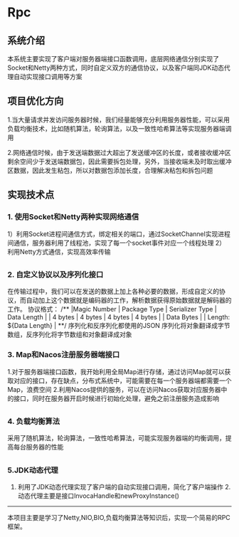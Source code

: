 # Rpc

## 系统介绍
本系统主要实现了客户端对服务器端接口函数调用，底层网络通信分别实现了Socket和Netty两种方式，同时自定义双方的通信协议，以及客户端同JDK动态代理自动实现接口调用等方案

##
## 项目优化方向

1.当大量请求并发访问服务器时候，我们经量能够充分利用服务器性能，可以采用负载均衡技术，比如随机算法，轮询算法，以及一致性哈希算法等实现服务器端调用

2.网络通信时候，由于发送端数据过大超出了发送缓冲区的长度，或者接收缓冲区剩余空间少于发送端数据包，因此需要拆包处理，另外，当接收端未及时取出缓冲区数据，因此发生粘包，所以对数据包添加长度，合理解决粘包和拆包问题

## 实现技术点
### 1. 使用Socket和Netty两种实现网络通信
1）利用Socket进程间通信方式，绑定相关的端口，通过SocketChannel实现进程间通信，服务器利用了线程池，实现了每一个socket事件对应一个线程处理
2）利用Netty方式通信，实现高效率传输

##
### 2. 自定义协议以及序列化接口
在传输过程中，我们可以在发送的数据上加上各种必要的数据，形成自定义的协议，而自动加上这个数据就是编码器的工作，解析数据获得原始数据就是解码器的工作。
协议格式：
/**
|Magic Number |  Package Type | Serializer Type | Data Length |
|   4 bytes    |    4 bytes    |     4 bytes     |   4 bytes   |
|                          Data Bytes                          |
|                   Length: ${Data Length}                     |
**/
序列化和反序列化都使用的JSON
序列化将对象翻译成字节数组，反序列化将字节数组和对象翻译成对象 


### 3. Map和Nacos注册服务器端接口
1.对于服务器端接口函数，我开始利用全局Map进行存储，通过访问Map就可以获取对应的接口，存在缺点，分布式系统中，可能需要在每一个服务器端都需要一个Map，浪费空间
2.利用Nacos提供的服务，可以在访问Nacos获取对应服务器中的接口，同时在服务器开启时候进行初始化处理，避免之前注册服务造成影响

##
### 4. 负载均衡算法
 采用了随机算法，轮询算法，一致性哈希算法，可能实现服务器端的均衡调用，提高每台服务器的性能
 
##
### 5.JDK动态代理
1. 利用了JDK动态代理实现了客户端的自动实现接口调用，简化了客户端操作
2.动态代理主要是接口InvocaHandle和newProxyInstance()

-----

本项目主要是学习了Netty,NIO,BIO,负载均衡算法等知识后，实现一个简易的RPC框架。
